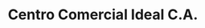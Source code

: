---
title: "Centro Comercial Ideal C.A."
url: /valera/centro-comercial-ideal-c-a/
shop: centro comercial
---